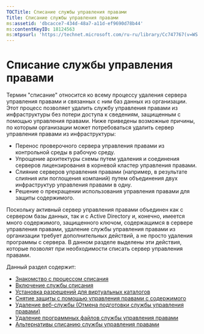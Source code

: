 ```yaml
---
TOCTitle: Списание службы управления правами
Title: Списание службы управления правами
ms:assetid: 'dbcacce7-434d-48a7-a11d-ef9690d78b44'
ms:contentKeyID: 18124563
ms:mtpsurl: 'https://technet.microsoft.com/ru-ru/library/Cc747767(v=WS.10)'
---
```


Списание службы управления правами
==================================

Термин "списание" относится ко всему процессу удаления сервера управления правами и связанных с ним баз данных из организации. Этот процесс позволяет удалить службу управления правами из инфраструктуры без потери доступа к сведениям, защищенным с помощью управления правами. Ниже приведены возможные причины, по которым организации может потребоваться удалить сервер управления правами из инфраструктуры:

-   Перенос проверочного сервера управления правами из контрольной среды в рабочую среду.
-   Упрощение архитектуры схемы путем удаления и соединения серверов лицензирования в корневой кластер управления правами.
-   Слияние серверов управления правами (например, в результате слияния или поглощения компаний) путем объединения двух инфраструктур управления правами в одну.
-   Решение о прекращении использования управления правами для защиты содержимого.

Поскольку активный сервер управления правами объединен как с сервером базы данных, так и с Active Directory и, конечно, имеется много содержимого, защищенного ключом, содержащимся в сервере управления правами, удаление службы управления правами из организации требует дополнительных действий, а не просто удаления программы с сервера. В данном разделе выделены эти действия, которые позволят при необходимости списать сервер управления правами.

Данный раздел содержит:

-   [Знакомство с процессом списания](https://technet.microsoft.com/57bd9949-9433-437b-93ed-ffb2dff9992e)
-   [Включение службы списания](https://technet.microsoft.com/45226e85-b50d-41cc-aca7-0f603f8509d5)
-   [Установка разрешений для виртуальных каталогов](https://technet.microsoft.com/45112111-9608-45b1-9a86-7b313d0a1579)
-   [Снятие защиты с помощью управления правами с содержимого](https://technet.microsoft.com/c30361e3-50d2-4474-a87d-d38de502cf9e)
-   [Удаление веб-службы (Отмена подготовки службы управления правами)](https://technet.microsoft.com/68b4e2b0-b1b7-4b0a-8c1a-82ac27c1f12e)
-   [Удаление программных файлов службы управления правами](https://technet.microsoft.com/d1dc8a8b-f8de-487f-87b4-2174d449f0bc)
-   [Альтернативы списанию службы управления правами](https://technet.microsoft.com/4d32f35e-997d-4d10-ab66-efe217e853f7)
